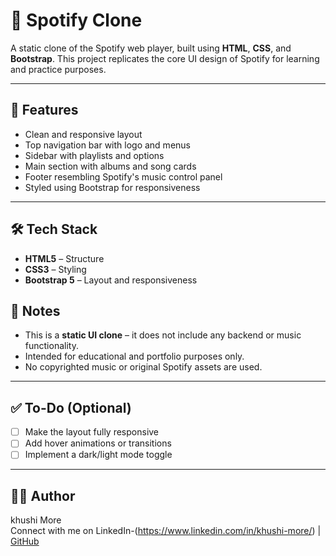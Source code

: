 # 🎵 Spotify Clone

A static clone of the Spotify web player, built using **HTML**, **CSS**, and **Bootstrap**. This project replicates the core UI design of Spotify for learning and practice purposes.

---

## 🚀 Features

- Clean and responsive layout
- Top navigation bar with logo and menus
- Sidebar with playlists and options
- Main section with albums and song cards
- Footer resembling Spotify's music control panel
- Styled using Bootstrap for responsiveness

---

## 🛠️ Tech Stack

- **HTML5** – Structure
- **CSS3** – Styling
- **Bootstrap 5** – Layout and responsiveness
## 📌 Notes

- This is a **static UI clone** – it does not include any backend or music functionality.
- Intended for educational and portfolio purposes only.
- No copyrighted music or original Spotify assets are used.

---

## ✅ To-Do (Optional)

- [ ] Make the layout fully responsive
- [ ] Add hover animations or transitions
- [ ] Implement a dark/light mode toggle

---

## 🙋‍♀️ Author

khushi More  
Connect with me on LinkedIn-(https://www.linkedin.com/in/khushi-more/) | [GitHub](#)
